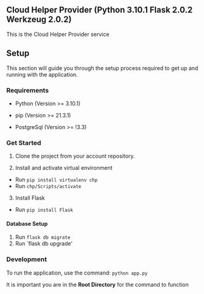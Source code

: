 ## Cloud Helper Provider (Python 3.10.1 Flask 2.0.2 Werkzeug 2.0.2)

This is the Cloud Helper Provider service

## Setup

This section will guide you through the setup process required to get up and running with the application.

### Requirements

-   Python (Version >= 3.10.1)

-   pip (Version >= 21.3.1)

-   PostgreSql (Version >= !3.3)

### Get Started

1. Clone the project from your account repository.

2. Install and activate virtual environment
- Run `pip install virtualenv chp`
- Run `chp/Scripts/activate`

3. Install Flask
- Run `pip install Flask`

#### Database Setup
1. Run `flask db migrate`
2. Run `flask db upgrade'

### Development

To run the application, use the command: `python app.py`

It is important you are in the **Root Directory** for the command to function


